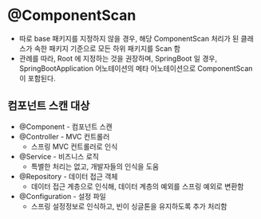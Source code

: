 # @ComponentScan
- 따로 base 패키지를 지정하지 않을 경우, 해당 ComponentScan 처리가 된 클래스가 속한 패키지 기준으로 모든 하위 패키지를 Scan 함
- 관례를 따라, Root 에 지정하는 것을 권장하며, SpringBoot 일 경우, SpringBootApplication 어노테이션의 메타 어노테이션으로 ComponentScan 이 포함된다.

## 컴포넌트 스캔 대상
- @Component - 컴포넌트 스캔
- @Controller - MVC 컨트롤러
  - 스프링 MVC 컨트롤러로 인식
- @Service - 비즈니스 로직
  - 특별한 처리는 없고, 개발자들의 인식을 도움
- @Repository - 데이터 접근 객체
  - 데이터 접근 계층으로 인식해, 데이터 계층의 예외를 스프링 예외로 변환함
- @Configuration - 설정 파일
  - 스프링 설정정보로 인식하고, 빈이 싱글톤을 유지하도록 추가 처리함